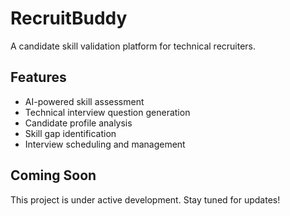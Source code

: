 # RecruitBuddy

A candidate skill validation platform for technical recruiters.

## Features

- AI-powered skill assessment
- Technical interview question generation
- Candidate profile analysis
- Skill gap identification
- Interview scheduling and management

## Coming Soon

This project is under active development. Stay tuned for updates!